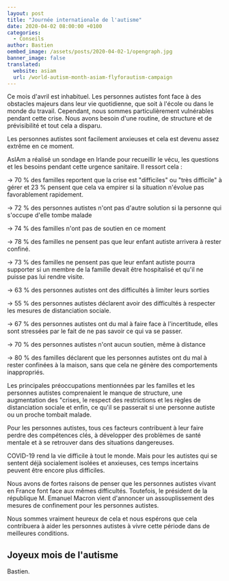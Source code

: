 ```yaml
---
layout: post
title: "Journée internationale de l'autisme"
date: 2020-04-02 08:00:00 +0100
categories:
  - Conseils
author: Bastien
oembed_image: /assets/posts/2020-04-02-1/opengraph.jpg
banner_image: false
translated:
  website: asiam
  url: /world-autism-month-asiam-flyforautism-campaign
---
```


Ce mois d'avril est inhabituel.
Les personnes autistes font face à des obstacles majeurs dans leur vie quotidienne, que soit à l'école ou dans le monde du travail.
Cependant, nous sommes particulièrement vulnérables pendant cette crise.
Nous avons besoin d'une routine, de structure et de prévisibilité et tout cela a disparu.

Les personnes autistes sont facilement anxieuses et cela est devenu assez extrême en ce moment.

AsIAm a réalisé un sondage en Irlande pour recueillir le vécu, les questions et les besoins pendant cette urgence sanitaire.
Il ressort cela :

-> 70&nbsp;% des familles reportent que la crise est "difficiles" ou "très difficile" à gérer et 23&nbsp;% pensent que cela va empirer si la situation n'évolue pas favorablement rapidement.

-> 72&nbsp;% des personnes autistes n'ont pas d'autre solution si la personne qui s'occupe d'elle tombe malade

-> 74&nbsp;% des familles n'ont pas de soutien en ce moment

-> 78&nbsp;% des familles ne pensent pas que leur enfant autiste arrivera à rester confiné.

-> 73&nbsp;% des familles ne pensent pas que leur enfant autiste pourra supporter si un membre de la famille devait être hospitalisé et qu'il ne puisse pas lui rendre visite.

-> 63&nbsp;% des personnes autistes ont des difficultés à limiter leurs sorties

-> 55&nbsp;% des personnes autistes déclarent avoir des difficultés à respecter les mesures de distanciation sociale.

-> 67&nbsp;% des personnes autistes ont du mal à faire face à l'incertitude, elles sont stressées par le fait de ne pas savoir ce qui va se passer.

-> 70&nbsp;% des personnes autistes n'ont aucun soutien, même à distance

-> 80&nbsp;% des familles déclarent que les personnes autistes ont du mal à rester confinées à la maison, sans que cela ne génère des comportements inappropriés.

Les principales préoccupations mentionnées par les familles et les personnes autistes comprenaient 
le manque de structure, une augmentation des "crises, le respect des restrictions
et les règles de distanciation sociale et enfin, ce qu'il se passerait si une personne autiste ou un proche tombait malade.

Pour les personnes autistes, tous ces facteurs contribuent à leur faire perdre des compétences clés,
à développer des problèmes de santé mentale et à se retrouver dans des situations dangereuses.

COVID-19 rend la vie difficile à tout le monde. Mais pour les autistes qui se sentent déjà socialement isolées et anxieuses,
ces temps incertains peuvent être encore plus difficiles.


Nous avons de fortes raisons de penser que les personnes autistes vivant en France font face aux mêmes difficultés.
Toutefois, le président de la république M. Emanuel Macron vient d'annoncer un assouplissement des mesures de confinement pour les personnes autistes.

Nous sommes vraiment heureux de cela et nous espérons que cela contribuera à aider les personnes autistes à vivre cette période dans de meilleures conditions.


<a href="https://www.elysee.fr/emmanuel-macron/2020/04/02/autisme">
<amp-img src="/assets/posts/2020-04-02-1/Image-1.jpeg" layout="fixed" class="center" width="500" height="282" alt="Mon message à celles et ceux qui vivent avec l'autisme"></amp-img>
</a>


## Joyeux mois de l'autisme

Bastien.
